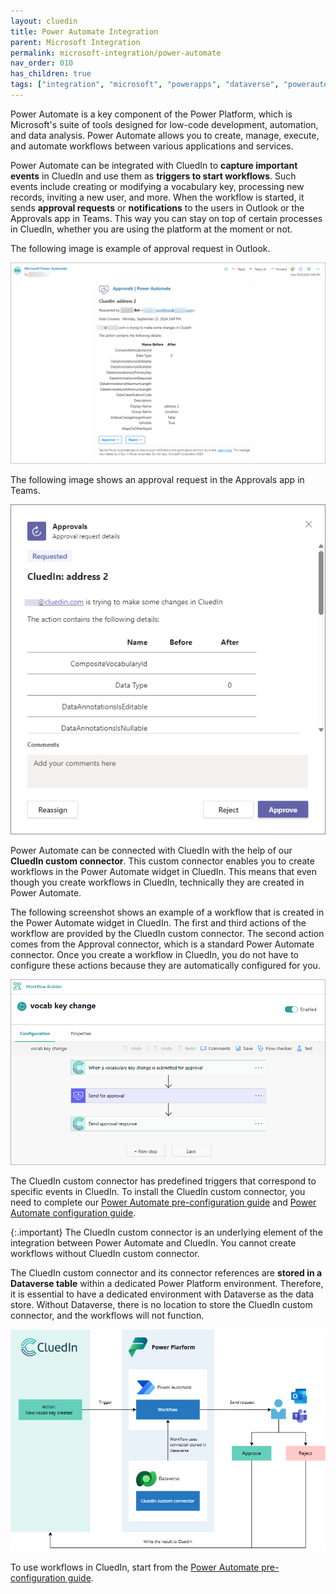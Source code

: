 ```yaml
---
layout: cluedin
title: Power Automate Integration
parent: Microsoft Integration
permalink: microsoft-integration/power-automate
nav_order: 010
has_children: true
tags: ["integration", "microsoft", "powerapps", "dataverse", "powerautomate"]
---
```


Power Automate is a key component of the Power Platform, which is Microsoft's suite of tools designed for low-code development, automation, and data analysis. Power Automate allows you to create, manage, execute, and automate workflows between various applications and services.

Power Automate can be integrated with CluedIn to **capture important events** in CluedIn and use them as **triggers to start workflows**. Such events include creating or modifying a vocabulary key, processing new records, inviting a new user, and more. When the workflow is started, it sends **approval requests** or **notifications** to the users in Outlook or the Approvals app in Teams. This way you can stay on top of certain processes in CluedIn, whether you are using the platform at the moment or not.

The following image is example of approval request in Outlook.

![approval-outlook.png](../../assets/images/microsoft-integration/power-automate/approval-outlook.png)

The following image shows an approval request in the Approvals app in Teams.

![approvals-teams.png](../../assets/images/microsoft-integration/power-automate/approvals-teams.png)

Power Automate can be connected with CluedIn with the help of our **CluedIn custom connector**. This custom connector enables you to create workflows in the Power Automate widget in CluedIn. This means that even though you create workflows in CluedIn, technically they are created in Power Automate.

The following screenshot shows an example of a workflow that is created in the Power Automate widget in CluedIn. The first and third actions of the workflow are provided by the CluedIn custom connector. The second action comes from the Approval connector, which is a standard Power Automate connector. Once you create a workflow in CluedIn, you do not have to configure these actions because they are automatically configured for you.

![create-workflow.png](../../assets/images/microsoft-integration/power-automate/create-workflow.png)

The CluedIn custom connector has predefined triggers that correspond to specific events in CluedIn. To install the CluedIn custom connector, you need to complete our [Power Automate pre-configuration guide](/microsoft-integration/power-automate/pre-configuration-guide) and [Power Automate configuration guide](/microsoft-integration/power-automate/configuration-guide).

{:.important}
The CluedIn custom connector is an underlying element of the integration between Power Automate and CluedIn. You cannot create workflows without CluedIn custom connector.

The CluedIn custom connector and its connector references are **stored in a Dataverse table** within a dedicated Power Platform environment. Therefore, it is essential to have a dedicated environment with Dataverse as the data store. Without Dataverse, there is no location to store the CluedIn custom connector, and the workflows will not function.

![power-automate-diagram.png](../../assets/images/microsoft-integration/power-automate/power-automate-diagram.png)

To use workflows in CluedIn, start from the [Power Automate pre-configuration guide](/microsoft-integration/power-automate/pre-configuration-guide).
